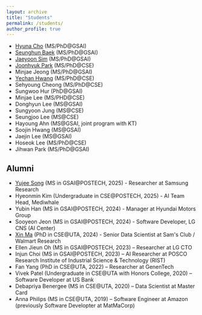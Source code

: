 ```yaml
---
layout: archive
title: "Students"
permalink: /students/
author_profile: true
---
```


* [Hyuna Cho](http://sites.google.com/view/hyunacho "Hyuna Cho") (MS/PhD@GSAI)
* [Seunghun Baek](https://habaek4.github.io/ "Seunghun Baek") (MS/PhD@GSAI)
* [Jaeyoon Sim](https://jaeyoonssim.github.io "Jaeyoon Sim") (MS/PhD@GSAI)
* [Joonhyuk Park](https://pjh1023.github.io/ "Joonhyuk Park") (MS/PhD@CSE)
* Minjae Jeong (MS/PhD@GSAI)
* [Yechan Hwang](https://yechan99.github.io "Yechan Hwang")  (MS/PhD@CSE)
* Sehyoung Cheong (MS/PhD@CSE)
* Sungwoo Hur (PhD@GSAI)
* Minjae Lee (MS/PHD@CSE)
* Donghyun Lee (MS@GSAI)
* Sungyoon Jung (MS@CSE)
* Seungjoo Lee (MS@CSE)
* Hayoung Ahn (MS@GSAI, joint program with KT)
* Soojin Hwang (MS@GSAI)
* Jaejin Lee (MS@GSAI)
* Hoseok Lee (MS/PhD@CSE) 
* Jihwan Park (MS/PhD@GSAI)

Alumni
----
* [Yujee Song](https://jardindelsol.github.io "Yujee Song") (MS in GSAI@POSTECH, 2025) - Researcher at Samsung Research
* Hyeonmin Kim (Undergraduate in CSE@POSTECH, 2025) - AI Team Head, Mediwhale
* Yubin Han (MS in GSAI@POSTECH, 2024) - Manager at Hyundai Motors Group
* Sooyeon Jeon (MS in GSAI@POSTECH, 2024) - Software Developer, LG CNS (AI Center)
* [Xin Ma](https://xma24.github.io/xma/ "Xin Ma") (PhD in CSE@UTA, 2024) - Senior Data Scientist at Sam's Club / Walmart Research
* Ellen Jieun Oh (MS in GSAI@POSTECH, 2023) – Researcher at LG CTO
* Injun Choi (MS in GSAI@POSTECH, 2023) – AI Researcher at POSCO Research Institute of Industrial Science & Technology (RIST)
* Fan Yang (PhD in CSE@UTA, 2022) – Researcher at GenenTech
* Vivek Patel (Undergraduate in CSE@UTA with Honors College, 2020) – Software Developer at US Bank
* Debapriya Benergee (MS in CSE@UTA, 2020) – Data Scientist at Master Card
* Anna Philips (MS in CSE@UTA, 2019) – Software Engineer at Amazon (previously Software Developter at MatMaCorp)
